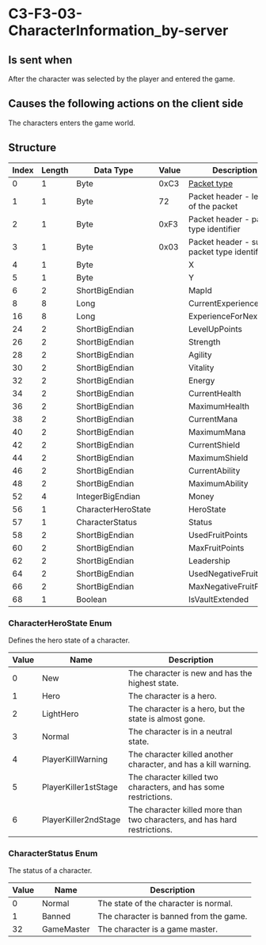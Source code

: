 # C3-F3-03-CharacterInformation_by-server

## Is sent when

After the character was selected by the player and entered the game.

## Causes the following actions on the client side

The characters enters the game world.

## Structure

| Index | Length | Data Type | Value | Description |
|-------|--------|-----------|-------|-------------|
| 0 | 1 |   Byte   | 0xC3  | [Packet type](PacketTypes.md) |
| 1 | 1 |    Byte   |   72   | Packet header - length of the packet |
| 2 | 1 |    Byte   | 0xF3  | Packet header - packet type identifier |
| 3 | 1 |    Byte   | 0x03  | Packet header - sub packet type identifier |
| 4 | 1 | Byte |  | X |
| 5 | 1 | Byte |  | Y |
| 6 | 2 | ShortBigEndian |  | MapId |
| 8 | 8 | Long |  | CurrentExperience |
| 16 | 8 | Long |  | ExperienceForNextLevel |
| 24 | 2 | ShortBigEndian |  | LevelUpPoints |
| 26 | 2 | ShortBigEndian |  | Strength |
| 28 | 2 | ShortBigEndian |  | Agility |
| 30 | 2 | ShortBigEndian |  | Vitality |
| 32 | 2 | ShortBigEndian |  | Energy |
| 34 | 2 | ShortBigEndian |  | CurrentHealth |
| 36 | 2 | ShortBigEndian |  | MaximumHealth |
| 38 | 2 | ShortBigEndian |  | CurrentMana |
| 40 | 2 | ShortBigEndian |  | MaximumMana |
| 42 | 2 | ShortBigEndian |  | CurrentShield |
| 44 | 2 | ShortBigEndian |  | MaximumShield |
| 46 | 2 | ShortBigEndian |  | CurrentAbility |
| 48 | 2 | ShortBigEndian |  | MaximumAbility |
| 52 | 4 | IntegerBigEndian |  | Money |
| 56 | 1 | CharacterHeroState |  | HeroState |
| 57 | 1 | CharacterStatus |  | Status |
| 58 | 2 | ShortBigEndian |  | UsedFruitPoints |
| 60 | 2 | ShortBigEndian |  | MaxFruitPoints |
| 62 | 2 | ShortBigEndian |  | Leadership |
| 64 | 2 | ShortBigEndian |  | UsedNegativeFruitPoints |
| 66 | 2 | ShortBigEndian |  | MaxNegativeFruitPoints |
| 68 | 1 | Boolean |  | IsVaultExtended |

### CharacterHeroState Enum

Defines the hero state of a character.

| Value | Name | Description |
|-------|------|-------------|
| 0 | New | The character is new and has the highest state. |
| 1 | Hero | The character is a hero. |
| 2 | LightHero | The character is a hero, but the state is almost gone. |
| 3 | Normal | The character is in a neutral state. |
| 4 | PlayerKillWarning | The character killed another character, and has a kill warning. |
| 5 | PlayerKiller1stStage | The character killed two characters, and has some restrictions. |
| 6 | PlayerKiller2ndStage | The character killed more than two characters, and has hard restrictions. |

### CharacterStatus Enum

The status of a character.

| Value | Name | Description |
|-------|------|-------------|
| 0 | Normal | The state of the character is normal. |
| 1 | Banned | The character is banned from the game. |
| 32 | GameMaster | The character is a game master. |